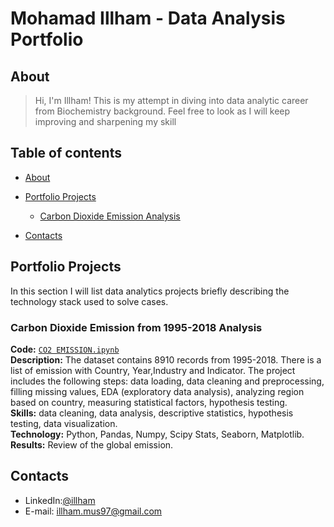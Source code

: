 # Mohamad Illham - Data Analysis Portfolio 

## About
>Hi, I'm Illham! This is my attempt in diving into data analytic career from Biochemistry background. Feel free to look as I will keep improving and sharpening my skill
  

## Table of contents
- [About](#about)
- [Portfolio Projects](#portfolio-projects)
	+ [Carbon Dioxide Emission Analysis](#Carbon-Dioxide-Emission-from-1995-2018-Analysis)
	

- [Contacts](#contacts)

## Portfolio Projects
In this section I will list data analytics projects briefly describing the technology stack used to solve cases.

### Carbon Dioxide Emission from 1995-2018 Analysis
**Code:** [`CO2 EMISSION.ipynb`](https://github.com/gexplode27/First-timer/blob/main/Emission/CO2%20EMISSION.ipynb)    
**Description:** The dataset contains 8910 records from 1995-2018. There is a list of emission with Country, Year,Industry and Indicator. The project includes the following steps: data loading, data cleaning and preprocessing, filling missing values, EDA (exploratory data analysis), analyzing region based on country, measuring statistical factors, hypothesis testing.  
**Skills:** data cleaning, data analysis, descriptive statistics, hypothesis testing, data visualization.  
**Technology:** Python, Pandas, Numpy, Scipy Stats, Seaborn, Matplotlib.  
**Results:** Review of the global emission.  


## Contacts
- LinkedIn:[@illham](https://www.linkedin.com/in/mohdillham)
- E-mail: illham.mus97@gmail.com




	




  






